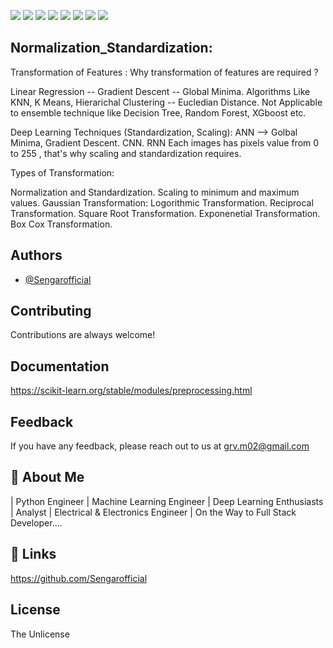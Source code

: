 <p align="left"> <a href="https://www.python.org/" target="blank"><img src="https://img.shields.io/badge/Powered%20by-Python-yellow" /></a> <a href="https://numpy.org/" target="blank"><img src="https://img.shields.io/badge/-Numpy-red" /></a> <a href="https://pandas.pydata.org/" target="blank"><img src="https://img.shields.io/badge/-Pandas-lightgrey" /></a> <a href="https://scikit-learn.org/stable/" target="blank"><img src="https://img.shields.io/badge/-Scikit--Learn-blue" /></a> <a href="https://matplotlib.org/" target="blank"><img src="https://img.shields.io/badge/-Matplotlib-green" /></a> <a href="https://seaborn.pydata.org/" target="blank"><img src="https://img.shields.io/badge/-Seaborn-brightgreen" /></a> <a href="https://www.nltk.org/" target="blank" /><img src="https://img.shields.io/badge/-NLTK-orange" /></a> <a href="https://spacy.io/" target="blank"><img src="https://img.shields.io/badge/-Spacy-green" /></a> </p>

## Normalization_Standardization:
Transformation of Features :
Why transformation of features are required ?

Linear Regression -- Gradient Descent -- Global Minima.
Algorithms Like KNN, K Means, Hierarichal Clustering -- Eucledian Distance.
Not Applicable to ensemble technique like Decision Tree, Random Forest, XGboost etc.

Deep Learning Techniques (Standardization, Scaling):
ANN --> Golbal Minima, Gradient Descent.
CNN.
RNN Each images has pixels value from 0 to 255 , that's why scaling and standardization requires.

Types of Transformation:

Normalization and Standardization.
Scaling to minimum and maximum values.
Gaussian Transformation:
            Logorithmic Transformation.
            Reciprocal Transformation.
            Square Root Transformation.
            Exponenetial Transformation.
            Box Cox Transformation.
            
            
## Authors

- [@Sengarofficial](https://www.github.com/Sengarofficial)

## Contributing

Contributions are always welcome!

## Documentation

https://scikit-learn.org/stable/modules/preprocessing.html

## Feedback

If you have any feedback, please reach out to us at grv.m02@gmail.com

## 🚀 About Me
| Python Engineer | Machine Learning Engineer | Deep Learning Enthusiasts | Analyst | Electrical & Electronics Engineer | On the Way to Full Stack Developer....

## 🔗 Links

https://github.com/Sengarofficial 

## License 

The Unlicense 

